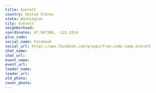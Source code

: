 ```yaml
---
title: Everett
country: United States
state: Washington
city: Everett
neighborhood: 
coordinates: 47.967306, -122.2014
plus_code:
social_name: Facebook
social_url: https://www.facebook.com/groups/free.code.camp.everett
chat_name:
chat_url:
event_name:
event_url:
leader_name:
leader_url:
old_photo: 
cover_photo:
---
```


